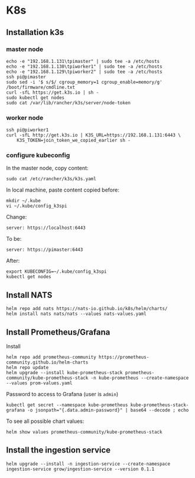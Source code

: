 # K8s

## Installation k3s

### master node

```
echo -e "192.168.1.131\tpimaster" | sudo tee -a /etc/hosts
echo -e "192.168.1.130\tpiworker1" | sudo tee -a /etc/hosts
echo -e "192.168.1.129\tpiworker2" | sudo tee -a /etc/hosts
ssh pi@pimaster
sudo sed -i '$ s/$/ cgroup_memory=1 cgroup_enable=memory/g' /boot/firmware/cmdline.txt
curl -sfL https://get.k3s.io | sh -
sudo kubectl get nodes
sudo cat /var/lib/rancher/k3s/server/node-token
```

### worker node

```
ssh pi@piworker1
curl -sfL http://get.k3s.io | K3S_URL=https://192.168.1.131:6443 \
    K3S_TOKEN=join_token_we_copied_earlier sh -
```

### configure kubeconfig

In the master node, copy content:

```
sudo cat /etc/rancher/k3s/k3s.yaml
```

In local machine, paste content copied before:

```
mkdir ~/.kube
vi ~/.kube/config_k3spi
```

Change:

```
server: https://localhost:6443
```

To be:

```
server: https://pimaster:6443
```

After:

```
export KUBECONFIG=~/.kube/config_k3spi
kubectl get nodes
```

## Install NATS

```
helm repo add nats https://nats-io.github.io/k8s/helm/charts/
helm install nats nats/nats --values nats-values.yaml
```

## Install Prometheus/Grafana

Install

```
helm repo add prometheus-community https://prometheus-community.github.io/helm-charts
helm repo update
helm upgrade --install kube-prometheus-stack prometheus-community/kube-prometheus-stack -n kube-prometheus --create-namespace --values prom-values.yaml
```

Password to access to Grafana (user is `admin`)

```
kubectl get secret --namespace kube-prometheus kube-prometheus-stack-grafana -o jsonpath="{.data.admin-password}" | base64 --decode ; echo
```

To see all possible chart values:

```
helm show values prometheus-community/kube-prometheus-stack
```

## Install the ingestion service

```
helm upgrade --install -n ingestion-service --create-namespace ingestion-service grow/ingestion-service --version 0.1.1
```
